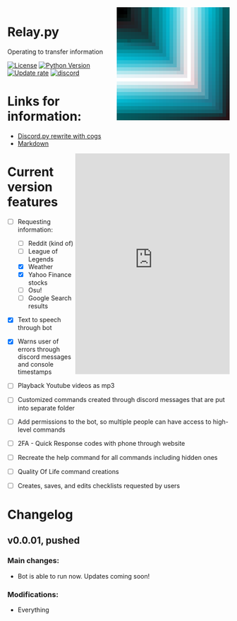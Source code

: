 <img align="right" src="relay/icon.png">

# Relay.py
Operating to transfer information


[![License](https://img.shields.io/apm/l/vim-mode.svg)](https://img.shields.io/apm/l/vim-mode.svg) [![Python Version](https://img.shields.io/badge/python-3.7.3-green.svg)](https://www.python.org/downloads/release/python-373/) [![Update rate](https://img.shields.io/eclipse-marketplace/last-update/notepad4e.svg)](https://img.shields.io/eclipse-marketplace/last-update/notepad4e.svg) [![discord](https://img.shields.io/badge/discord-Xithrius%231318-green.svg)](https://img.shields.io/badge/discord-Xithrius%231318-green.svg)


# Links for information:
* [Discord.py rewrite with cogs](https://gist.github.com/EvieePy/d78c061a4798ae81be9825468fe146be)
* [Markdown](https://guides.github.com/features/mastering-markdown/)


<iframe align='right' src="https://discordapp.com/widget?id=574728538695925763&theme=dark" width="350" height="500" allowtransparency="true" frameborder="0"></iframe>


# Current version features
- [ ] Requesting information:
    - [ ] Reddit (kind of)
    - [ ] League of Legends
    - [x] Weather
    - [x] Yahoo Finance stocks
    - [ ] Osu!
    - [ ] Google Search results
- [x] Text to speech through bot
- [x] Warns user of errors through discord messages and console timestamps
- [ ] Playback Youtube videos as mp3
- [ ] Customized commands created through discord messages that are put into separate folder
- [ ] Add permissions to the bot, so multiple people can have access to high-level commands
- [ ] 2FA - Quick Response codes with phone through website
- [ ] Recreate the help command for all commands including hidden ones
- [ ] Quality Of Life command creations
- [ ] Creates, saves, and edits checklists requested by users


# Changelog

## v0.0.01, pushed
### Main changes:
* Bot is able to run now. Updates coming soon!
### Modifications:
* Everything
